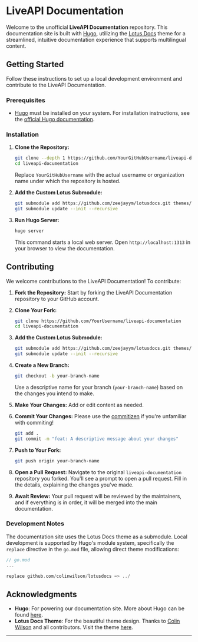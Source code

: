 # LiveAPI Documentation

Welcome to the unofficial **LiveAPI Documentation** repository. This documentation site is built with [Hugo](https://gohugo.io/), utilizing the [Lotus Docs](https://github.com/colinwilson/lotusdocs) theme for a streamlined, intuitive documentation experience that supports multilingual content.

## Getting Started

Follow these instructions to set up a local development environment and contribute to the LiveAPI Documentation.

### Prerequisites

- [Hugo](https://gohugo.io/overview/installing/) must be installed on your system. For installation instructions, see the [official Hugo documentation](https://gohugo.io/overview/installing/).

### Installation

1. **Clone the Repository:**

   ```bash
   git clone --depth 1 https://github.com/YourGitHubUsername/liveapi-documentation liveapi-documentation
   cd liveapi-documentation
   ```

   Replace `YourGitHubUsername` with the actual username or organization name under which the repository is hosted.

2. **Add the Custom Lotus Submodule:**

   ```bash
   git submodule add https://github.com/zeejayym/lotusdocs.git themes/lotusdocs
   git submodule update --init --recursive
   ```
3. **Run Hugo Server:**

   ```bash
   hugo server
   ```

   This command starts a local web server. Open `http://localhost:1313` in your browser to view the documentation.

## Contributing

We welcome contributions to the LiveAPI Documentation! To contribute:

1. **Fork the Repository:** Start by forking the LiveAPI Documentation repository to your GitHub account.

2. **Clone Your Fork:**

   ```bash
   git clone https://github.com/YourUsername/liveapi-documentation
   cd liveapi-documentation
   ```
3. **Add the Custom Lotus Submodule:**

   ```bash
   git submodule add https://github.com/zeejayym/lotusdocs.git themes/lotusdocs
   git submodule update --init --recursive
   ```

4. **Create a New Branch:**

   ```bash
   git checkout -b your-branch-name
   ```

   Use a descriptive name for your branch (`your-branch-name`) based on the changes you intend to make.

5. **Make Your Changes:** Add or edit content as needed.

6. **Commit Your Changes:**
   Please use the [commitizen](https://github.com/commitizen/cz-cli) if you're unfamiliar with commiting!

   ```bash
   git add .
   git commit -m "feat: A descriptive message about your changes"
   ```

1. **Push to Your Fork:**

   ```bash
   git push origin your-branch-name
   ```

2. **Open a Pull Request:** Navigate to the original `liveapi-documentation` repository you forked. You'll see a prompt to open a pull request. Fill in the details, explaining the changes you've made.

3.  **Await Review:** Your pull request will be reviewed by the maintainers, and if everything is in order, it will be merged into the main documentation.

### Development Notes

The documentation site uses the Lotus Docs theme as a submodule. Local development is supported by Hugo's module system, specifically the `replace` directive in the `go.mod` file, allowing direct theme modifications:

```go
// go.mod
...

replace github.com/colinwilson/lotusdocs => ../
```

## Acknowledgments

- **Hugo**: For powering our documentation site. More about Hugo can be found [here](https://gohugo.io/).
- **Lotus Docs Theme**: For the beautiful theme design. Thanks to [Colin Wilson](https://github.com/colinwilson) and all contributors. Visit the theme [here](https://github.com/colinwilson/lotusdocs).

---
